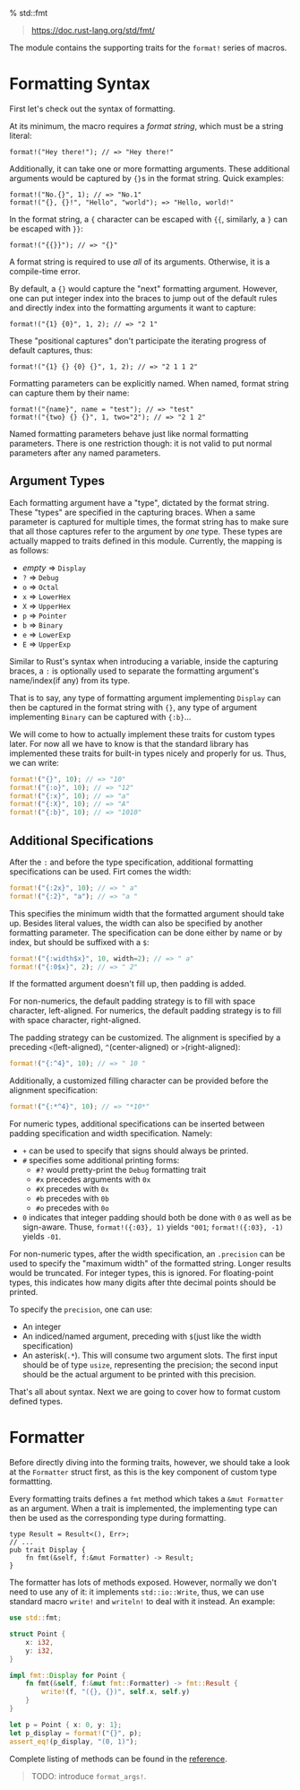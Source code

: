 % std::fmt

> https://doc.rust-lang.org/std/fmt/

The module contains the supporting traits for the `format!` series of macros.

# Formatting Syntax

First let's check out the syntax of formatting.

At its minimum, the macro requires a *format string*, which must be a string literal:

```ignore
format!("Hey there!"); // => "Hey there!"
```

Additionally, it can take one or more formatting arguments. These additional arguments would be captured by `{}`s in the format string. Quick examples:

```ignore
format!("No.{}", 1); // => "No.1"
format!("{}, {}!", "Hello", "world"); => "Hello, world!"
```

In the format string, a `{` character can be escaped with `{{`, similarly, a `}` can be escaped with `}}`:

```ignore
format!("{{}}"); // => "{}"
```

A format string is required to use *all* of its arguments. Otherwise, it is a compile-time error.

By default, a `{}` would capture the "next" formatting argument. However, one can put integer index into the braces to jump out of the default rules and directly index into the formatting arguments it want to capture:

```ignore
format!("{1} {0}", 1, 2); // => "2 1"
```

These "positional captures" don't participate the iterating progress of default captures, thus:

```ignore
format!("{1} {} {0} {}", 1, 2); // => "2 1 1 2"
```

Formatting parameters can be explicitly named. When named, format string can capture them by their name:

```ignore
format!("{name}", name = "test"); // => "test"
format!("{two} {} {}", 1, two="2"); // => "2 1 2"
```

Named formatting parameters behave just like normal formatting parameters. There is one restriction though: it is not valid to put normal parameters after any named parameters.

## Argument Types

Each formatting argument have a "type", dictated by the format string. These "types" are specified in the capturing braces. When a same parameter is captured for multiple times, the format string has to make sure that all those captures refer to the argument by *one* type. These types are actually mapped to traits defined in this module. Currently, the mapping is as follows:

- *empty* => `Display`
- `?` => `Debug`
- `o` => `Octal`
- `x` => `LowerHex`
- `X` => `UpperHex`
- `p` => `Pointer`
- `b` => `Binary`
- `e` => `LowerExp`
- `E` => `UpperExp`

Similar to Rust's syntax when introducing a variable, inside the capturing braces, a `:` is optionally used to separate the formatting argument's name/index(if any) from its type.

That is to say, any type of formatting argument implementing `Display` can then be captured in the format string with `{}`,  any type of argument implementing `Binary` can be captured with `{:b}`...

We will come to how to actually implement these traits for custom types later. For now all we have to know is that the standard library has implemented these traits for built-in types nicely and properly for us. Thus, we can write:

```rust
format!("{}", 10); // => "10"
format!("{:o}", 10); // => "12"
format!("{:x}", 10); // => "a"
format!("{:X}", 10); // => "A"
format!("{:b}", 10); // => "1010"
```

## Additional Specifications

After the `:` and before the type specification, additional formatting specifications can be used. Firt comes the width:

```rust
format!("{:2x}", 10); // => " a"
format!("{:2}", "a"); // => "a "
```

This specifies the minimum width that the formatted argument should take up. Besides literal values, the width can also be specified by another formatting parameter. The specification can be done either by name or by index, but should be suffixed with a `$`:

```rust
format!("{:width$x}", 10, width=2); // => " a"
format!("{:0$x}", 2); // => " 2"
```

If the formatted argument doesn't fill up, then padding is added.

For non-numerics, the default padding strategy is to fill with space character, left-aligned. For numerics, the default padding strategy is to fill with space character, right-aligned.

The padding strategy can be customized. The alignment is specified by a preceding `<`(left-aligned), `^`(center-aligned) or `>`(right-aligned):

```rust
format!("{:^4}", 10); // => " 10 "
```

Additionally, a customized filling character can be provided before the alignment specification:

```rust
format!("{:*^4}", 10); // => "*10*"
```

For numeric types, additional specifications can be inserted between padding specification and width specification. Namely:

- `+` can be used to specify that signs should always be printed.
- `#` specifies some additional printing forms:
    - `#?` would pretty-print the `Debug` formatting trait
    - `#x` precedes arguments with `0x`
    - `#X` precedes with `0x`
    - `#b` precedes with `0b`
    - `#o` precedes with `0o`
- `0` indicates that integer padding should both be done with `0` as well as be sign-aware. Thuse, `format!({:03}, 1)` yields `"001`; `format!({:03}, -1)` yields `-01`.


For non-numeric types, after the width specification, an `.precision` can be used to specify the "maximum width" of the formatted string. Longer results would be truncated. For integer types, this is ignored. For floating-point types, this indicates how many digits after thte decimal points should be printed.

To specify the `precision`, one can use:
- An integer
- An indiced/named argument, preceding with `$`(just like the width specification)
- An asterisk(`.*`). This will consume two argument slots. The first input should be of type `usize`, representing the precision; the second input should be the actual argument to be printed with this precision.

That's all about syntax. Next we are going to cover how to format custom defined types.

# Formatter

Before directly diving into the forming traits, however, we should take a look at the `Formatter` struct first, as this is the key component of custom type formattting.

Every formatting traits defines a `fmt` method which takes a `&mut Formatter` as an argument. When a trait is implemented, the implementing type can then be used as the corresponding type during formatting.

```ignore
type Result = Result<(), Err>;
// ...
pub trait Display {
    fn fmt(&self, f:&mut Formatter) -> Result;
}
```

The formatter has lots of methods exposed. However, normally we don't need to use any of it: it implements `std::io::Write`, thus, we can use standard macro `write!` and `writeln!` to deal with it instead. An example:

```rust
use std::fmt;

struct Point {
    x: i32,
    y: i32,
}

impl fmt::Display for Point {
    fn fmt(&self, f:&mut fmt::Formatter) -> fmt::Result {
        write!(f, "({}, {})", self.x, self.y)
    }
}

let p = Point { x: 0, y: 1};
let p_display = format!("{}", p);
assert_eq!(p_display, "(0, 1)");
```

Complete listing of methods can be found in the [reference](https://doc.rust-lang.org/std/fmt/struct.Formatter.html).

> TODO: introduce `format_args!`.